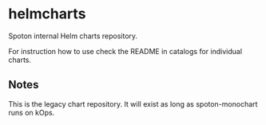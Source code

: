 # helmcharts
Spoton internal Helm charts repository.

For instruction how to use check the README in catalogs for individual charts.

## Notes
This is the legacy chart repository. It will exist as long as spoton-monochart runs on kOps.
